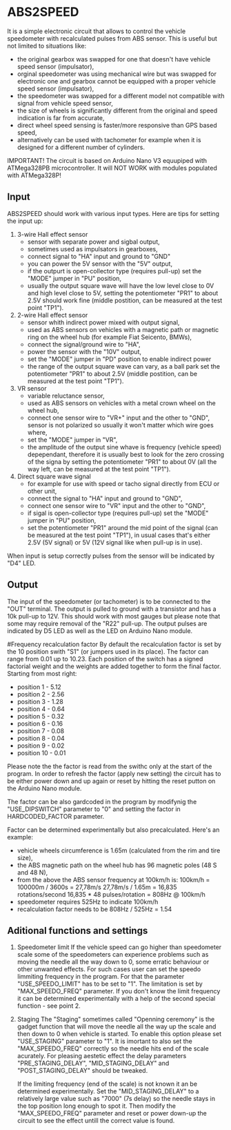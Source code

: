 # ABS2SPEED
It is a simple electronic circuit that allows to control the vehicle speedometer with recalculated pulses from ABS sensor. This is useful but not limited to situations like:
- the original gearbox was swapped for one that doesn't have vehicle speed sensor (impulsator),
- orginal speedometer was using mechanical wire but was swapped for electronic one and gearbox cannot be equipped with a proper vehicle speed sensor (impulsator),
- the speedometer was swapped for a different model not compatible with signal from vehicle speed sensor,
- the size of wheels is significantly different from the original and speed indication is far from accurate,
- direct wheel speed sensing is faster/more responsive than GPS based speed,
- alternatively can be used with tachometer for example when it is designed for a different number of cylinders.

IMPORTANT!
The circuit is based on Arduino Nano V3 equupiped with ATMega328PB microcontroller. It will NOT WORK with modules populated with ATMega328P!

## Input
ABS2SPEED should work with various input types. Here are tips for setting the input up:
  1. 3-wire Hall effect sensor
     - sensor with separate power and sigbal output,
     - sometimes used as impulsators in gearboxes,
     - connect signal to "HA" input and ground to "GND"
     - you can power the 5V sensor with the "5V" output,
     - if the outpurt is open-collector type (requires pull-up) set the "MODE" jumper in "PU" position,
     - usually the output square wave will have the low level close to 0V and high level close to 5V,
       setting the potentiometer "PR1" to about 2.5V should work fine (middle postition, can be measured at the test point "TP1").
  2. 2-wire Hall effect sensor
     - sensor whith indirect power mixed with output signal,
     - used as ABS sensors on vehicles with a magnetic path or magnetic ring on the wheel hub (for example Fiat Seicento, BMWs),
     - connect the signal/ground wire to "HA",
     - power the sensor with the "10V" output,
     - set the "MODE" jumper in "PD" position to enable indirect power
     - the range of the output square wave can vary,
       as a ball park set the potentiometer "PR1" to about 2.5V (middle postition, can be measured at the test point "TP1").
  3. VR sensor
     - variable reluctance sensor, 
     - used as ABS sensors on vehicles with a metal crown wheel on the wheel hub,
     - connect one sensor wire to "VR+" input and the other to "GND",
       sensor is not polarized so usually it won't matter which wire goes where,
     - set the "MODE" jumper in "VR",
     - the amplitude of the output sine whave is frequency (vehicle speed) depependant,
       therefore it is usually best to look for the zero crossing of the signa by setting the potentiometer "PR1" to about 0V (all the way left, can be measured at the test point "TP1").
  4. Direct square wave signal
     - for example for use with speed or tacho signal directly from ECU or other unit, 
     - connect the signal to "HA" input and ground to "GND",
     - connect one sensor wire to "VR" input and the other to "GND",
     - if sigal is open-collector type (requires pull-up) set the "MODE" jumper in "PU" position,
     - set the potentiometer "PR1" around the mid point of the signal (can be measured at the test point "TP1"),
       in usual cases that's either 2.5V (5V signal) or 5V (12V signal like when pull-up is in use).

When input is setup correctly pulses from the sensor will be indicated by "D4" LED.

## Output
The input of the speedometer (or tachometer) is to be connected to the "OUT" terminal. The output is pulled to ground with a transistor and has a 10k pull-up to 12V. 
This should work with most gauges but please note that some may require removal of the "R22" pull-up.
The output pulses are indicated by D5 LED as well as the LED on Arduino Nano module.

#Frequency recalculation factor
By default the recalculation factor is set by the 10 position swith "S1" (or jumpers used in its place). The factor can range from 0.01 up to 10.23. 
Each position of the switch has a signed factorial weight and the weights are added together to form the final factor. Starting from most right:
  - position 1 - 5.12
  - position 2 - 2.56
  - position 3 - 1.28
  - position 4 - 0.64
  - position 5 - 0.32
  - position 6 - 0.16
  - position 7 - 0.08
  - position 8 - 0.04
  - position 9 - 0.02
  - position 10 - 0.01

Please note the the factor is read from the swithc only at the start of the program. In order to refresh the factor (apply new setting) the circuit has to be either power down and up again or reset by hitting the reset putton on the Arduino Nano module.

The factor can be also gardcoded in the program by modifynig the "USE_DIPSWITCH" parameter to "0" and setting the factor in HARDCODED_FACTOR parameter.

Factor can be determined experimentally but also precalculated. Here's an example:
  - vehicle wheels circumference is 1.65m (calculated from the rim and tire size),
  - the ABS magnetic path on the wheel hub has 96 magnetic poles (48 S and 48 N),
  - from the above the ABS sensor frequency at 100km/h is:
      100km/h = 100000m / 3600s = 27,78m/s
      27,78m/s / 1.65m = 16,835 rotations/second
      16,835 * 48 pulses/rotation = 808Hz @ 100km/h
  - speedometer requires 525Hz to indicate 100km/h
  - recalculation factor needs to be 808Hz / 525Hz = 1.54

## Aditional functions and settings
1. Speedometer limit
   If the vehicle speed can go higher than speedometer scale some of the speedometers can experience problems such as moving the needle all the way down to 0, some erratic behaviour or other unwanted effects.
   For such cases user can set the speedo limmiting frequency in the program. For that the parameter "USE_SPEEDO_LIMIT" has to be set to "1". The limitation is set by "MAX_SPEEDO_FREQ" parameter.
   If you don't know the limit frequency it can be determined experimentally with a help of the second special function - see point 2.

2. Staging
   The "Staging" sometimes called "Openning ceremony" is the gadget function that will move the needle all the way up the scale and then down to 0 when vehicle is started.
   To enable this option please set "USE_STAGING" parameter to "1". It is imortant to also set the "MAX_SPEEDO_FREQ" correctly so the needle hits end of the scale acurately.
   For pleasing aestetic effect the delay parameters "PRE_STAGING_DELAY", "MID_STAGING_DELAY" and "POST_STAGING_DELAY" should be tweaked.

   If the limiting frequency (end of the scale) is not known it an be determined experimentally. Set the "MID_STAGING_DELAY" to a relatively large value such as "7000" (7s delay) so the needle stays in the top position long enough to spot it. Then modify the        "MAX_SPEEDO_FREQ" parameter and reset or power down-up the circuit to see the effect untill the correct value is found.

